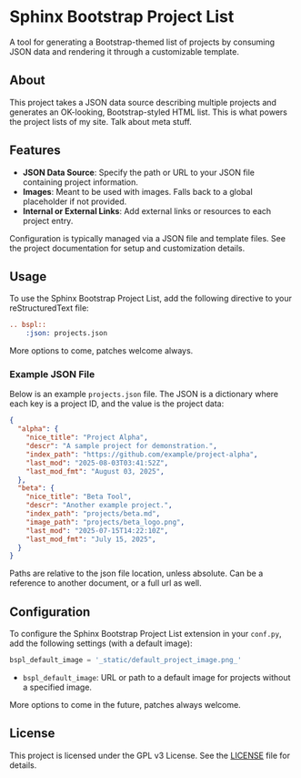 # Sphinx Bootstrap Project List

A tool for generating a Bootstrap-themed list of projects by consuming JSON data and rendering it through a customizable template.

## About

This project takes a JSON data source describing multiple projects and generates an OK-looking, Bootstrap-styled HTML list. This is what powers the project lists of my site. Talk about meta stuff.

## Features

- **JSON Data Source**: Specify the path or URL to your JSON file containing project information.
- **Images**: Meant to be used with images. Falls back to a global placeholder if not provided.
- **Internal or External Links**: Add external links or resources to each project entry.

Configuration is typically managed via a JSON file and template files. See the project documentation for setup and customization details.

## Usage

To use the Sphinx Bootstrap Project List, add the following directive to your reStructuredText file:

```rst
.. bspl::
    :json: projects.json
```

More options to come, patches welcome always.

### Example JSON File

Below is an example `projects.json` file. The JSON is a dictionary where each key is a project ID, and the value is the project data:

```json
{
  "alpha": {
    "nice_title": "Project Alpha",
    "descr": "A sample project for demonstration.",
    "index_path": "https://github.com/example/project-alpha",
    "last_mod": "2025-08-03T03:41:52Z",
    "last_mod_fmt": "August 03, 2025",
  },
  "beta": {
    "nice_title": "Beta Tool",
    "descr": "Another example project.",
    "index_path": "projects/beta.md",
    "image_path": "projects/beta_logo.png",
    "last_mod": "2025-07-15T14:22:10Z",
    "last_mod_fmt": "July 15, 2025",
  }
}
```

Paths are relative to the json file location, unless absolute. Can be a reference to another document, or a full url as well.

## Configuration

To configure the Sphinx Bootstrap Project List extension in your `conf.py`, add the following settings (with a default image):

```python
bspl_default_image = '_static/default_project_image.png_'
```

- `bspl_default_image`: URL or path to a default image for projects without a specified image.

More options to come in the future, patches always welcome.

## License

This project is licensed under the GPL v3 License. See the [LICENSE](LICENSE) file for details.